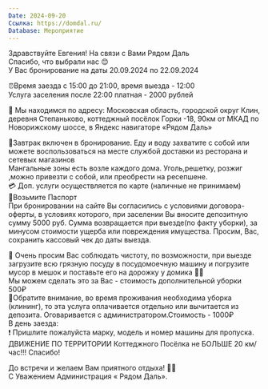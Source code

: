 ```yaml
---
Date: 2024-09-20
Ссылка: https://domdal.ru/
Database: Мероприятие
---
```

Здравствуйте Евгения! На связи с Вами Рядом Даль  
Спасибо, что выбрали нас 😊  
У Вас бронирование на даты 20.09.2024 по 22.09.2024

⏰Время заезда с 15:00 до 21:00, время выезда - 12:00  
Услуга заселения после 22:00 платная - 2000 рублей

🧭 Мы находимся по адресу: Московская область, городской округ Клин, деревня Степаньково, коттеджный посёлок Горки -18, 90км от МКАД по Новорижскому шоссе, в Яндекс навигаторе «Рядом Даль»

🍔Завтрак включен в бронирование. Еду и воду захватите с собой или можете воспользоваться на месте службой доставки из ресторана и сетевых магазинов  
Мангальные зоны есть возле каждого дома. Уголь,решетку, розжиг ,можно привезти с собой, или преобрести на ресепшене.  
💳 Доп. услуги осуществляется по карте (наличные не принимаем)  
📄Возьмите Паспорт  
При бронировании на сайте Вы согласились с условиями договора-оферты, в условиях которого, при заселении Вы вносите депозитную сумму 5000 руб. Сумма возвращается при выезде(по факту уборки), за минусом стоимости ущерба или повреждения имущества. Просим, Вас, сохранить кассовый чек до даты выезда.

🧼 Очень просим Вас соблюдать чистоту, по возможности, при выезде загрузите всю грязную посуду в посудомоечную машину и погрузите мусор в мешок и поставьте его на дорожку у домика 🙏🏻  
Мы можем сделать это за Вас - стоимость дополнительной уборки 500₽  
🧹Обратите внимание, во время проживания необходима уборка (клининг), то эта услуга оплачивается отдельно или вычитается из депозита. Оговаривается с администратором.Стоимость - 1000₽  
В день заезда:  
❗️ Пришлите пожалуйста марку, модель и номер машины для пропуска.  
ДВИЖЕНИЕ ПО ТЕРРИТОРИИ Коттеджного Посёлка не БОЛЬШЕ 20 км/час!!! Спасибо!

До встречи и желаем Вам приятного отдыха! 👋🏻  
С Уважением Администрация « Рядом Даль».